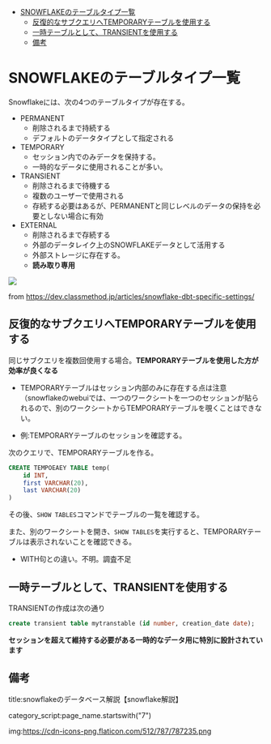 
- [SNOWFLAKEのテーブルタイプ一覧](#snowflakeのテーブルタイプ一覧)
  - [反復的なサブクエリへTEMPORARYテーブルを使用する](#反復的なサブクエリへtemporaryテーブルを使用する)
  - [一時テーブルとして、TRANSIENTを使用する](#一時テーブルとしてtransientを使用する)
  - [備考](#備考)




# SNOWFLAKEのテーブルタイプ一覧

Snowflakeには、次の4つのテーブルタイプが存在する。

- PERMANENT 
  - 削除されるまで持続する
  - デフォルトのデータタイプとして指定される
- TEMPORARY
  - セッション内でのみデータを保持する。
  - 一時的なデータに使用されることが多い。
- TRANSIENT
  - 削除されるまで待機する
  - 複数のユーザーで使用される
  - 存続する必要はあるが、PERMANENTと同じレベルのデータの保持を必要としない場合に有効
- EXTERNAL
  - 削除されるまで存続する
  - 外部のデータレイク上のSNOWFLAKEデータとして活用する
  - 外部ストレージに存在する。
  - **読み取り専用**


<img src="https://d1tlzifd8jdoy4.cloudfront.net/wp-content/uploads/2021/12/2021-12-24_09h15_33-640x497.png">

from https://dev.classmethod.jp/articles/snowflake-dbt-specific-settings/


## 反復的なサブクエリへTEMPORARYテーブルを使用する

同じサブクエリを複数回使用する場合。**TEMPORARYテーブルを使用した方が効率が良くなる**

- TEMPORARYテーブルはセッション内部のみに存在する点は注意（snowflakeのwebuiでは、一つのワークシートを一つのセッションが貼られるので、別のワークシートからTEMPORARYテーブルを覗くことはできない。

- 例:TEMPORARYテーブルのセッションを確認する。

次のクエリで、TEMPORARYテーブルを作る。

```sql
CREATE TEMPOEAEY TABLE temp(
    id INT,
    first VARCHAR(20),
    last VARCHAR(20)
)
```

その後、`SHOW TABLES`コマンドでテーブルの一覧を確認する。

また、別のワークシートを開き、`SHOW TABLES`を実行すると、TEMPORARYテーブルは表示されないことを確認できる。

- WITH句との違い。不明。調査不足

## 一時テーブルとして、TRANSIENTを使用する

TRANSIENTの作成は次の通り

```sql
create transient table mytranstable (id number, creation_date date);
```

**セッションを超えて維持する必要がある一時的なデータ用に特別に設計されています**






## 備考

title:snowflakeのデータベース解説【snowflake解説】

category_script:page_name.startswith("7")

img:https://cdn-icons-png.flaticon.com/512/787/787235.png


